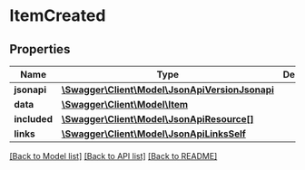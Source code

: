 # ItemCreated

## Properties
Name | Type | Description | Notes
------------ | ------------- | ------------- | -------------
**jsonapi** | [**\Swagger\Client\Model\JsonApiVersionJsonapi**](JsonApiVersionJsonapi.md) |  | [optional] 
**data** | [**\Swagger\Client\Model\Item**](Item.md) |  | 
**included** | [**\Swagger\Client\Model\JsonApiResource[]**](JsonApiResource.md) |  | [optional] 
**links** | [**\Swagger\Client\Model\JsonApiLinksSelf**](JsonApiLinksSelf.md) |  | 

[[Back to Model list]](../README.md#documentation-for-models) [[Back to API list]](../README.md#documentation-for-api-endpoints) [[Back to README]](../README.md)


